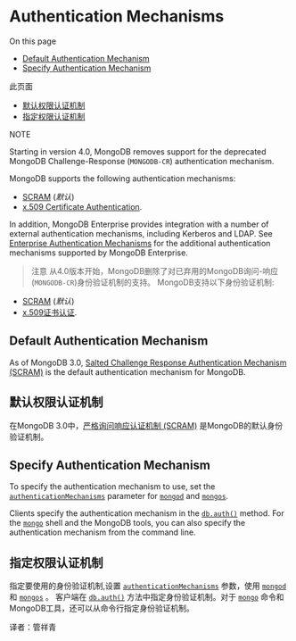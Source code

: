 # Authentication Mechanisms

On this page

- [Default Authentication Mechanism](https://docs.mongodb.com/v4.2/core/authentication-mechanisms/#default-authentication-mechanism)
- [Specify Authentication Mechanism](https://docs.mongodb.com/v4.2/core/authentication-mechanisms/#specify-authentication-mechanism)

此页面

- [默认权限认证机制](https://docs.mongodb.com/v4.2/core/authentication-mechanisms/#default-authentication-mechanism)
- [指定权限认证机制](https://docs.mongodb.com/v4.2/core/authentication-mechanisms/#specify-authentication-mechanism)

NOTE

Starting in version 4.0, MongoDB removes support for the deprecated MongoDB Challenge-Response (`MONGODB-CR`) authentication mechanism.

MongoDB supports the following authentication mechanisms:

- [SCRAM](https://docs.mongodb.com/v4.2/core/security-scram/) (*默认*)
- [x.509 Certificate Authentication](https://docs.mongodb.com/v4.2/core/security-x.509/).

In addition, MongoDB Enterprise provides integration with a number of external authentication mechanisms, including Kerberos and LDAP. See [Enterprise Authentication Mechanisms](https://docs.mongodb.com/v4.2/core/authentication-mechanisms-enterprise/) for the additional authentication mechanisms supported by MongoDB Enterprise.

> 注意
> 从4.0版本开始，MongoDB删除了对已弃用的MongoDB询问-响应(`MONGODB-CR`)身份验证机制的支持。
> MongoDB支持以下身份验证机制:
- [SCRAM](https://docs.mongodb.com/v4.2/core/security-scram/) (*默认*)
- [x.509证书认证](https://docs.mongodb.com/v4.2/core/security-x.509/).

## Default Authentication Mechanism

As of MongoDB 3.0, [Salted Challenge Response Authentication Mechanism (SCRAM)](https://docs.mongodb.com/v4.2/core/security-scram/#authentication-scram) is the default authentication mechanism for MongoDB.

## 默认权限认证机制

在MongoDB 3.0中，[严格询问响应认证机制 (SCRAM)](https://docs.mongodb.com/v4.2/core/secur-scram/#authentic-SCRAM) 是MongoDB的默认身份验证机制。

## Specify Authentication Mechanism

To specify the authentication mechanism to use, set the [`authenticationMechanisms`](https://docs.mongodb.com/v4.2/reference/parameters/#param.authenticationMechanisms) parameter for [`mongod`](https://docs.mongodb.com/v4.2/reference/program/mongod/#bin.mongod) and [`mongos`](https://docs.mongodb.com/v4.2/reference/program/mongos/#bin.mongos).

Clients specify the authentication mechanism in the [`db.auth()`](https://docs.mongodb.com/v4.2/reference/method/db.auth/#db.auth) method. For the [`mongo`](https://docs.mongodb.com/v4.2/reference/program/mongo/#bin.mongo) shell and the MongoDB tools, you can also specify the authentication mechanism from the command line.

## 指定权限认证机制

指定要使用的身份验证机制,设置 [`authenticationMechanisms`](https://docs.mongodb.com/v4.2/reference/parameters/#param.authenticationMechanisms) 参数，使用 [`mongod`](https://docs.mongodb.com/v4.2/reference/program/mongod/#bin.mongod) 和 [`mongos`](https://docs.mongodb.com/v4.2/reference/program/mongos/#bin.mongos) 。
客户端在 [`db.auth()`](https://docs.mongodb.com/v4.2/reference/method/db.auth/#db.auth) 方法中指定身份验证机制。对于 [`mongo`](https://docs.mongodb.com/v4.2/reference/program/mongo/#bin.mongo) 命令和MongoDB工具，还可以从命令行指定身份验证机制。



译者：管祥青

